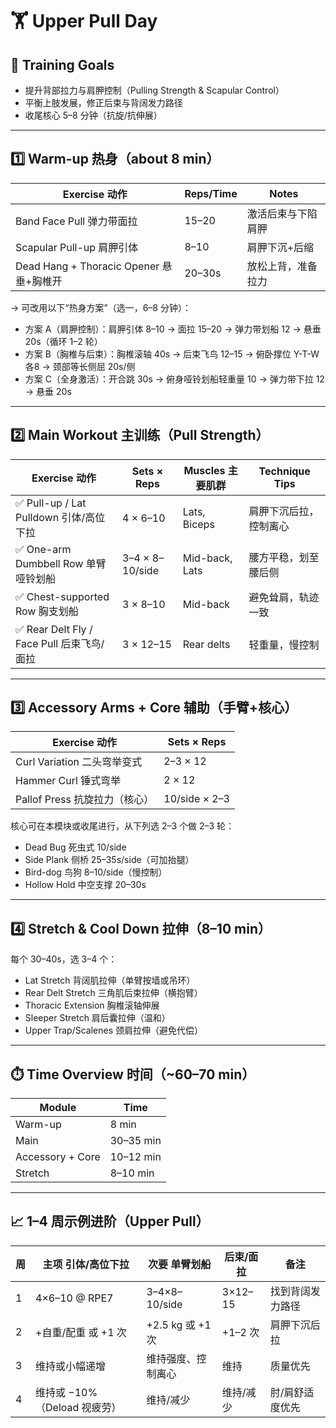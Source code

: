 # 🏋️ Upper Pull Day

## 🎯 Training Goals

- 提升背部拉力与肩胛控制（Pulling Strength & Scapular Control）
- 平衡上肢发展，修正后束与背阔发力路径
- 收尾核心 5–8 分钟（抗旋/抗伸展）

---

## 1️⃣ Warm-up 热身（about 8 min）

| Exercise 动作                         | Reps/Time | Notes |
|--------------------------------------|-----------|-------|
| Band Face Pull 弹力带面拉              | 15–20     | 激活后束与下陷肩胛 |
| Scapular Pull-up 肩胛引体               | 8–10      | 肩胛下沉+后缩 |
| Dead Hang + Thoracic Opener 悬垂+胸椎开 | 20–30s    | 放松上背，准备拉力 |

→ 可改用以下“热身方案”（选一，6–8 分钟）：

- 方案 A（肩胛控制）：肩胛引体 8–10 → 面拉 15–20 → 弹力带划船 12 → 悬垂 20s（循环 1–2 轮）
- 方案 B（胸椎与后束）：胸椎滚轴 40s → 后束飞鸟 12–15 → 俯卧撑位 Y-T-W 各8 → 颈部等长侧屈 20s/侧
- 方案 C（全身激活）：开合跳 30s → 俯身哑铃划船轻重量 10 → 弹力带下拉 12 → 悬垂 20s

---

## 2️⃣ Main Workout 主训练（Pull Strength）

| Exercise 动作                                | Sets × Reps | Muscles 主要肌群 | Technique Tips |
|---------------------------------------------|-------------|------------------|----------------|
| ✅ Pull-up / Lat Pulldown 引体/高位下拉         | 4 × 6–10     | Lats, Biceps     | 肩胛下沉后拉，控制离心 |
| ✅ One-arm Dumbbell Row 单臂哑铃划船            | 3–4 × 8–10/side | Mid-back, Lats | 腰方平稳，划至腰后侧 |
| ✅ Chest-supported Row 胸支划船                 | 3 × 8–10     | Mid-back         | 避免耸肩，轨迹一致 |
| ✅ Rear Delt Fly / Face Pull 后束飞鸟/面拉       | 3 × 12–15    | Rear delts       | 轻重量，慢控制 |

---

## 3️⃣ Accessory Arms + Core 辅助（手臂+核心）

| Exercise 动作                      | Sets × Reps |
|-----------------------------------|-------------|
| Curl Variation 二头弯举变式          | 2–3 × 12    |
| Hammer Curl 锤式弯举               | 2 × 12      |
| Pallof Press 抗旋拉力（核心）        | 10/side × 2–3 |

核心可在本模块或收尾进行，从下列选 2–3 个做 2–3 轮：

- Dead Bug 死虫式 10/side
- Side Plank 侧桥 25–35s/side（可加抬腿）
- Bird-dog 鸟狗 8–10/side（慢控制）
- Hollow Hold 中空支撑 20–30s

---

## 4️⃣ Stretch & Cool Down 拉伸（8–10 min）

每个 30–40s，选 3–4 个：

- Lat Stretch 背阔肌拉伸（单臂按墙或吊环）
- Rear Delt Stretch 三角肌后束拉伸（横抱臂）
- Thoracic Extension 胸椎滚轴伸展
- Sleeper Stretch 肩后囊拉伸（温和）
- Upper Trap/Scalenes 颈肩拉伸（避免代偿）

---

## ⏱️ Time Overview 时间（~60–70 min）

| Module | Time |
|--------|------|
| Warm-up | 8 min |
| Main    | 30–35 min |
| Accessory + Core | 10–12 min |
| Stretch  | 8–10 min |

---

## 📈 1–4 周示例进阶（Upper Pull）

| 周 | 主项 引体/高位下拉 | 次要 单臂划船 | 后束/面拉 | 备注 |
|---|------------------|-------------|---------|-----|
| 1 | 4×6–10 @ RPE7    | 3–4×8–10/side | 3×12–15 | 找到背阔发力路径 |
| 2 | +自重/配重 或 +1 次 | +2.5 kg 或 +1 次 | +1–2 次 | 肩胛下沉后拉 |
| 3 | 维持或小幅递增       | 维持强度、控制离心 | 维持     | 质量优先 |
| 4 | 维持或 −10%（Deload 视疲劳） | 维持/减少 | 维持/减少 | 肘/肩舒适度优先 |
